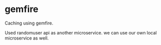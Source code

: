 # gemfire

Caching using gemfire.

Used randomuser api as another microservice. we can use our own local microservice as well.

